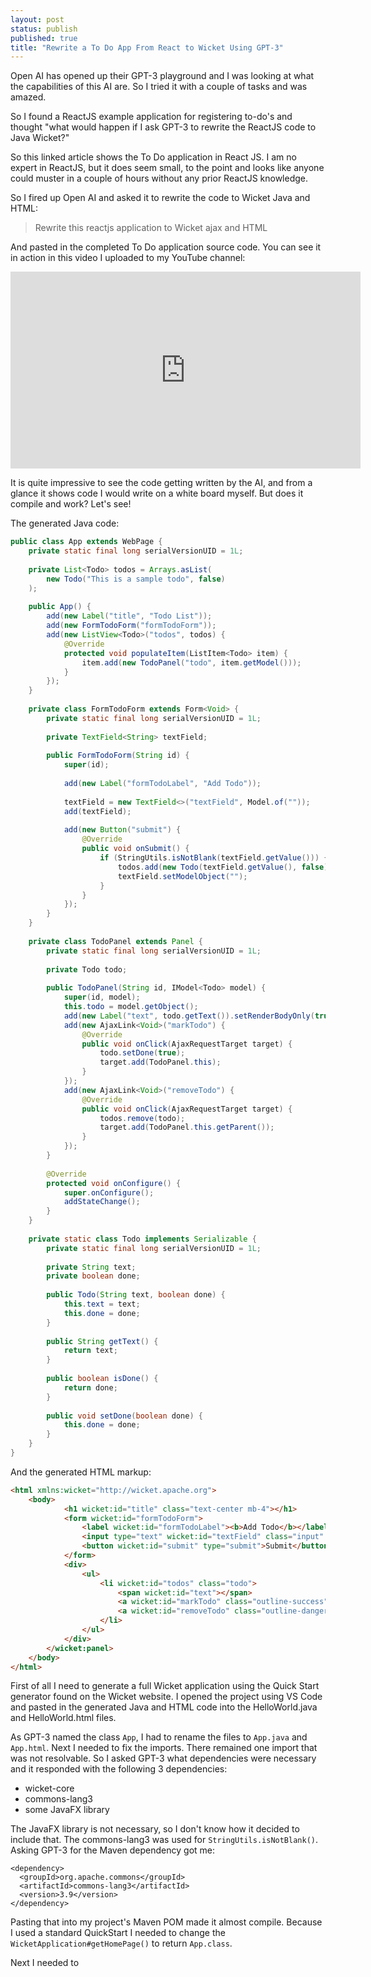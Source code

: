 ```yaml
---
layout: post
status: publish
published: true
title: "Rewrite a To Do App From React to Wicket Using GPT-3"
---
```

Open AI has opened up their GPT-3 playground and I was looking at what the
capabilities of this AI are. So I tried it with a couple of tasks and was
amazed.

So I found a ReactJS example application for registering to-do's and thought
"what would happen if I ask GPT-3 to rewrite the ReactJS code to Java Wicket?"

So this linked article shows the To Do application in React JS. I am no expert
in ReactJS, but it does seem small, to the point and looks like anyone could
muster in a couple of hours without any prior ReactJS knowledge.

So I fired up Open AI and asked it to rewrite the code to Wicket Java and HTML:

> Rewrite this reactjs application to Wicket ajax and HTML

And pasted in the completed To Do application source code. You can see it in 
action in this video I uploaded to my YouTube channel:

<iframe width="560" height="315" src="https://www.youtube.com/embed/lkRYN6TrO8s" title="YouTube video player" frameborder="0" allow="accelerometer; autoplay; clipboard-write; encrypted-media; gyroscope; picture-in-picture" allowfullscreen></iframe>

It is quite impressive to see the code getting written by the AI, and from a 
glance it shows code I would write on a white board myself. But does it compile
and work? Let's see!

The generated Java code:

```java
public class App extends WebPage {
    private static final long serialVersionUID = 1L;
    
    private List<Todo> todos = Arrays.asList(
        new Todo("This is a sample todo", false)
    );
    
    public App() {
        add(new Label("title", "Todo List"));
        add(new FormTodoForm("formTodoForm"));
        add(new ListView<Todo>("todos", todos) {
            @Override
            protected void populateItem(ListItem<Todo> item) {
                item.add(new TodoPanel("todo", item.getModel()));
            }
        });
    }
    
    private class FormTodoForm extends Form<Void> {
        private static final long serialVersionUID = 1L;
        
        private TextField<String> textField;
        
        public FormTodoForm(String id) {
            super(id);
            
            add(new Label("formTodoLabel", "Add Todo"));
            
            textField = new TextField<>("textField", Model.of(""));
            add(textField);
            
            add(new Button("submit") {
                @Override
                public void onSubmit() {
                    if (StringUtils.isNotBlank(textField.getValue())) {
                        todos.add(new Todo(textField.getValue(), false));
                        textField.setModelObject("");
                    }
                }
            });
        }
    }
    
    private class TodoPanel extends Panel {
        private static final long serialVersionUID = 1L;
        
        private Todo todo;
        
        public TodoPanel(String id, IModel<Todo> model) {
            super(id, model);
            this.todo = model.getObject();
            add(new Label("text", todo.getText()).setRenderBodyOnly(true));
            add(new AjaxLink<Void>("markTodo") {
                @Override
                public void onClick(AjaxRequestTarget target) {
                    todo.setDone(true);
                    target.add(TodoPanel.this);
                }
            });
            add(new AjaxLink<Void>("removeTodo") {
                @Override
                public void onClick(AjaxRequestTarget target) {
                    todos.remove(todo);
                    target.add(TodoPanel.this.getParent());
                }
            });
        }
        
        @Override
        protected void onConfigure() {
            super.onConfigure();
            addStateChange();
        }
    }
    
    private static class Todo implements Serializable {
        private static final long serialVersionUID = 1L;
        
        private String text;
        private boolean done;
        
        public Todo(String text, boolean done) {
            this.text = text;
            this.done = done;
        }
        
        public String getText() {
            return text;
        }
        
        public boolean isDone() {
            return done;
        }
        
        public void setDone(boolean done) {
            this.done = done;
        }
    }
}
```

And the generated HTML markup:

```html
<html xmlns:wicket="http://wicket.apache.org">
    <body>
            <h1 wicket:id="title" class="text-center mb-4"></h1>
            <form wicket:id="formTodoForm">
                <label wicket:id="formTodoLabel"><b>Add Todo</b></label>
                <input type="text" wicket:id="textField" class="input" placeholder="Add new todo" />
                <button wicket:id="submit" type="submit">Submit</button>
            </form>
            <div>
                <ul>
                    <li wicket:id="todos" class="todo">
                        <span wicket:id="text"></span>
                        <a wicket:id="markTodo" class="outline-success" href="#">✓</a>
                        <a wicket:id="removeTodo" class="outline-danger" href="#">✕</a>
                    </li>
                </ul>
            </div>
        </wicket:panel>
    </body>
</html>
```

First of all I need to generate a full Wicket application using the Quick Start 
generator found on the Wicket website. I opened the project using VS Code and
pasted in the generated Java and HTML code into the HelloWorld.java and 
HelloWorld.html files.

As GPT-3 named the class `App`, I had to rename the files to `App.java` and 
`App.html`. Next I needed to fix the imports. There remained one import that was
not resolvable. So I asked GPT-3 what dependencies were necessary and it 
responded with the following 3 dependencies:

- wicket-core
- commons-lang3
- some JavaFX library

The JavaFX library is not necessary, so I don't know how it decided to include
that. The commons-lang3 was used for `StringUtils.isNotBlank()`. Asking GPT-3
for the Maven dependency got me:

```
<dependency>
  <groupId>org.apache.commons</groupId>
  <artifactId>commons-lang3</artifactId>
  <version>3.9</version>
</dependency>
```

Pasting that into my project's Maven POM made it almost compile. Because I used
a standard QuickStart I needed to change the `WicketApplication#getHomePage()` 
to return `App.class`.

Next I needed to 
